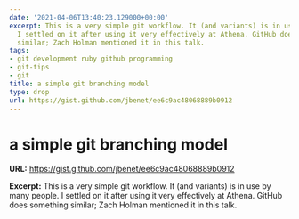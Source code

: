 ```yaml
---
date: '2021-04-06T13:40:23.129000+00:00'
excerpt: This is a very simple git workflow. It (and variants) is in use by many people.
  I settled on it after using it very effectively at Athena. GitHub does something
  similar; Zach Holman mentioned it in this talk.
tags:
- git development ruby github programming
- git-tips
- git
title: a simple git branching model
type: drop
url: https://gist.github.com/jbenet/ee6c9ac48068889b0912
---
```


# a simple git branching model

**URL:** https://gist.github.com/jbenet/ee6c9ac48068889b0912

**Excerpt:** This is a very simple git workflow. It (and variants) is in use by many people. I settled on it after using it very effectively at Athena. GitHub does something similar; Zach Holman mentioned it in this talk.
